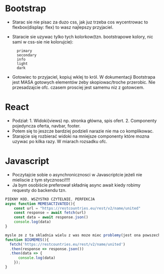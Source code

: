 # Bootstrap
* Starac sie nie pisac za duzo css, jak juz trzeba cos wycentrowac to flexbox(display: flex) to wasz najlepszy przyjaciel.
* Staracie sie uzywac tylko tych kolorkow(tzn. bootstrapowe kolory, nic sami w css-sie nie kolorujcie):

        primary
        secondary
        info
        light
        dark

* Gotowiec to przyjaciel, kopiuj wklej to król. W dokumentacji Bootstrapa jest MASA gotowych elementów żeby skopiowac/troche przerobic. Nie przesadzajcie ofc. czasem prosciej jest samemu niz z gotowcem.

# React
* Podział: 1. Widoki(views) np. stronka główna, spis ofert. 2. Componenty pojedyncza oferta, navbar, footer.
* Potem się to jeszcze bardziej podzieli narazie nie ma co komplikowac.
* Starajcie się rozbierać widoki na mniejsze componenty które mozna uzywac po kilka razy. W miarach rozsadku ofc.

# Javascript
* Poczytajcie sobie o asynchronicznosci w Javascriptcie jeżeli nie mieliscie z tym stycznosci!!!!
* Ja bym osobiście preferował składnię async await kiedy robimy requesty do backendu tzn.
```Javascript
PIEKNY KOD, WSZYSTKO CZYTELNIE, PERFEKCJA
async function MEMESACTIVATED(){
    const url = "https://restcountries.eu/rest/v2/name/united"
    const response = await fetch(url)
    const data = await response.json()
    console.log(data)
}

mysle ze z ta skladnia wielu z was moze miec problemy(jest ona powszechna w javascripcie)
function BIGMEMES(){
  fetch('https://restcountries.eu/rest/v2/name/united')
  .then(response => response.json())
  .then(data => {
      console.log(data)
    });
}
```